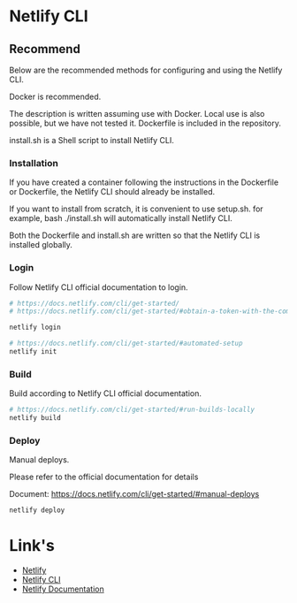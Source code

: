 # Netlify CLI

## Recommend
Below are the recommended methods for configuring and using the Netlify CLI.

Docker is recommended.

The description is written assuming use with Docker. Local use is also possible, but we have not tested it.
Dockerfile is included in the repository.

install.sh is a Shell script to install Netlify CLI.

### Installation
If you have created a container following the instructions in the Dockerfile or Dockerfile, the Netlify CLI should already be installed.

If you want to install from scratch, it is convenient to use setup.sh. for example, bash ./install.sh will automatically install Netlify CLI.

Both the Dockerfile and install.sh are written so that the Netlify CLI is installed globally.

### Login
Follow Netlify CLI official documentation to login.

```bash
# https://docs.netlify.com/cli/get-started/
# https://docs.netlify.com/cli/get-started/#obtain-a-token-with-the-command-line

netlify login
```

```bash
# https://docs.netlify.com/cli/get-started/#automated-setup
netlify init
```

### Build
Build according to Netlify CLI official documentation.

```bash
# https://docs.netlify.com/cli/get-started/#run-builds-locally
netlify build
```

### Deploy
Manual deploys.

Please refer to the official documentation for details

Document: https://docs.netlify.com/cli/get-started/#manual-deploys

```bash
netlify deploy
```


# Link's
- [Netlify](https://www.netlify.com)
- [Netlify CLI](https://cli.netlify.com)
- [Netlify Documentation](https://docs.netlify.com)

